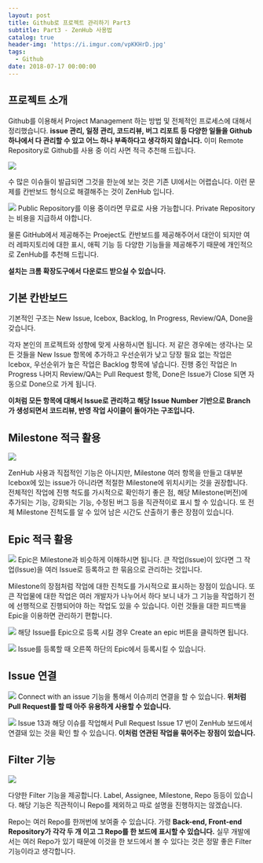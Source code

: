 ```yaml
---
layout: post
title: Github로 프로젝트 관리하기 Part3
subtitle: Part3 - ZenHub 사용법
catalog: true
header-img: 'https://i.imgur.com/vpKKHrD.jpg'
tags:
  - Github
date: 2018-07-17 00:00:00
---
```



## 프로젝트 소개
Github를 이용해서 Project Management 하는 방법 및 전체적인 프로세스에 대해서 정리했습니다. **issue 관리, 일정 관리, 코드리뷰, 버그 리포트 등 다양한 일들을 Github 하나에서 다 관리할 수 있고 어느 하나 부족하다고 생각하지 않습니다.** 이미 Remote Repository로 Github를 사용 중 이리 사면 적극 추천해 드립니다. 

![](https://i.imgur.com/F5c78MC.png)

수 많은 이슈들이 발급되면 그것을 한눈에 보는 것은 기존 UI에서는 어렵습니다. 이런 문제를 칸반보드 형식으로 해결해주는 것이 ZenHub 입니다.

![](https://cristinasantamarina.files.wordpress.com/2015/06/zenhub-task-board.png)
Public Repository를 이용 중이라면 무료로 사용 가능합니다. Private Repository는 비용을 지급하셔 야합니다. 

물론 GitHub에서 제공해주는 Proeject도 칸반보드를 제공해주어서 대안이 되지만 여러 레파지토리에 대한 표시, 애픽 기능 등 다양한 기능들을 제공해주기 때문에 개인적으로 ZenHub를 추천해 드립니다.

**설치는 크롬 확장도구에서 다운로드 받으실 수 있습니다.**

## 기본 칸반보드

기본적인 구조는 New Issue, Icebox, Backlog, In Progress, Review/QA, Done을 갖습니다.

각자 본인의 프로젝트와 성향에 맞게 사용하시면 됩니다. 저 같은 경우에는 생각나는 모든 것들을 New Issue 항목에 추가하고 우선순위가 낮고 당장 필요 없는 작업은 Icebox, 우선순위가 높은 작업은 Backlog 항목에 넣습니다. 진행 중인 작업은 In Progress 나머지 Review/QA는 Pull Request 항목, Done은 Issue가 Close 되면 자동으로 Done으로 가게 됩니다. 

**이처럼 모든 항목에 대해서 Issue로 관리하고 해당 Issue Number 기반으로 Branch가 생성되면서 코드리뷰, 반영 작업 사이클이 돌아가는 구조입니다.**

## Milestone 적극 활용
![](https://i.imgur.com/3lDuAxi.png)

ZenHub 사용과 직접적인 기능은 아니지만, Milestone 여러 항목을 만들고 대부분 Icebox에 있는 issue가 아니라면 적절한 Milestone에 위치시키는 것을 권장합니다. 전체적인 작업에 진행 척도를 가시적으로 확인하기 좋은 점, 해당 Milestone(버전)에 추가되는 기능, 강화되는 기능, 수정된 버그 등을 직관적이로 표시 할 수 있습니다. 또 전체 Milestone 진척도를 알 수 있어 남은 시간도 산출하기 좋은 장점이 있습니다.

## Epic 적극 활용
![](https://i.imgur.com/dZhrATb.png)
Epic은 Milestone과 비슷하게 이해하시면 됩니다. 큰 작업(Issue)이 있다면 그 작업(Issue)을 여러 Issue로 등록하고 한 묶음으로 관리하는 것입니다. 

Milestone의 장점처럼 작업에 대한 진척도를 가시적으로 표시하는 장점이 있습니다. 또 큰 작업물에 대한 작업은 여러 개발자가 나누어서 하다 보니 내가 그 기능을 작업하기 전에 선행적으로 진행되어야 하는 작업도 있을 수 있습니다. 이런 것들을 대한 피드백을 Epic을 이용하면 관리하기 편합니다.


![](https://i.imgur.com/nIMGciB.png)
해당 Issue를 Epic으로 등록 시킬 경우 Create an epic 버튼을 클릭하면 됩니다.

![](https://i.imgur.com/lN2uziy.png)
Issue를 등록할 때 오른쪽 하단의 Epic에서 등록시킬 수 있습니다.

## Issue 연결

![](https://i.imgur.com/XYa3My3.png)
Connect with an issue 기능을 통해서 이슈끼리 연결을 할 수 있습니다. **위처럼 Pull Request를 할 때 아주 유용하게 사용할 수 있습니다.**

![](https://i.imgur.com/DPrWlUd.png)
Issue 13과 해당 이슈를 작업해서 Pull Request Issue 17 번이 ZenHub 보드에서 연결돼 있는 것을 확인 할 수 있습니다. **이처럼 연관된 작업을 묶어주는 장점이 있습니다.**

## Filter 기능

![](https://i.imgur.com/4pZEYsB.png)

다양한 Filter 기능을 제공합니다. Label, Assignee, Milestone, Repo 등등이 있습니다. 해당 기능은 직관적이니 
Repo를 제외하고 따로 설명을 진행하지는 않겠습니다. 

Repo는 여러 Repo를 한꺼번에 보여줄 수 있습니다. 가령 **Back-end, Front-end Repository가 각각 두 개 이고 그 Repo를 한 보드에 표시할 수 있습니다.** 실무 개발에서는 여러 Repo가 있기 때문에 이것을 한 보드에서 볼 수 있다는 것은 정말 좋은 Filter 기능이라고 생각합니다.